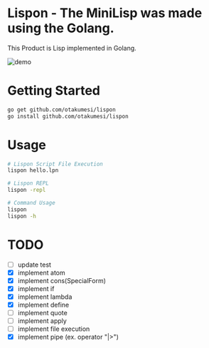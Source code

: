 # Lispon - The MiniLisp was made using the Golang.

This Product is Lisp implemented in Golang.

![demo](https://raw.githubusercontent.com/otakumesi/lispon/master/demo.gif "lisponDemo")

# Getting Started

```sh
go get github.com/otakumesi/lispon
go install github.com/otakumesi/lispon
```

# Usage
```sh
# Lispon Script File Execution
lispon hello.lpn

# Lispon REPL
lispon -repl

# Command Usage
lispon
lispon -h
```

# TODO
- [ ] update test
- [X] implement atom
- [X] implement cons(SpecialForm)
- [X] implement if
- [X] implement lambda
- [X] implement define
- [ ] implement quote
- [ ] implement apply
- [ ] implement file execution
- [X] implement pipe (ex. operator "|>")
